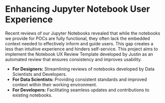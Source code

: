 # Enhancing Jupyter Notebook User Experience

Recent reviews of our Jupyter Notebooks revealed that while the notebooks we provide for POCs are fully functional, they often lack the embedded context needed to effectively inform and guide users. This gap creates a less than intuitive experience and hinders self-service. This project aims to implement the Notebook UX Review Template developed by Justin as an automated review that ensures consistency and improves usability.

* **For Designers:** Streamlining reviews of notebooks developed by Data Scientists and Developers.
* **For Data Scientists:** Providing consistent standards and improved context within their working environment. 
* **For Developers:** Facilitating seamless updates and contributions to existing notebooks. 